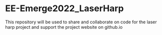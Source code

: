 # EE-Emerge2022_LaserHarp
This repository will be used to share and collaborate on code for the laser harp project and support the project website on github.io
